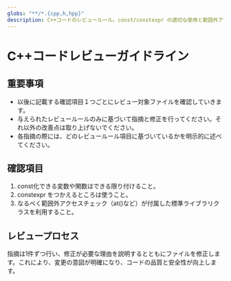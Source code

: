 ```yaml
---
globs: "**/*.{cpp,h,hpp}"
description: C++コードのレビュールール。const/constexpr の適切な使用と範囲外アクセスチェックに焦点を当てたガイドライン。
---
```


# C++コードレビューガイドライン

## 重要事項

- 以後に記載する確認項目１つごとにレビュー対象ファイルを確認していきます。
- 与えられたレビュールールのみに基づいて指摘と修正を行ってください。それ以外の改善点は取り上げないでください。
- 各指摘の際には、どのレビュールール項目に基づいているかを明示的に述べてください。

## 確認項目

1. const化できる変数や関数はできる限り付けること。
2. constexpr をつかえるところは使うこと。
3. なるべく範囲外アクセスチェック（at()など）が付属した標準ライブラリクラスを利用すること。

## レビュープロセス

指摘は1件ずつ行い、修正が必要な理由を説明するとともにファイルを修正します。これにより、変更の意図が明確になり、コードの品質と安全性が向上します。